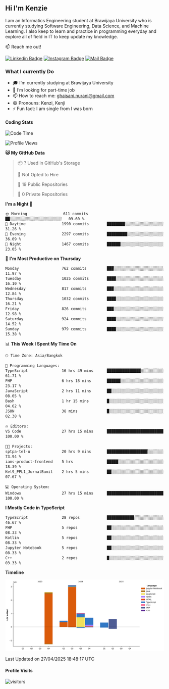 ## Hi I'm Kenzie


I am an Informatics Engineering student at Brawijaya University who is currently studying Software Engineering, Data Science, and Machine Learning. I also keep to learn and practice in programming everyday and explore all of field in IT to keep update my knowledge.

:mailbox: Reach me out!

[![Linkedin Badge](https://img.shields.io/badge/-Kenzie_Taqiyassar-0e76a8?style=flat&labelColor=0e76a8&logo=linkedin&logoColor=white)](https://www.linkedin.com/in/kenzie-taqiyassar-37458b1aa/) 
[![Instagram Badge](https://img.shields.io/badge/-@__kenziehh_-e84393?style=flat&labelColor=e84393&logo=instagram&logoColor=white)](https://www.instagram.com/_kenziehh/) 
[![Mail Badge](https://img.shields.io/badge/-ghaisani.nurani-c0392b?style=flat&labelColor=c0392b&logo=gmail&logoColor=white)](mailto:ghaisani.nurani@gmail.com)

### What I currently Do

- 🎓 I’m currently studying at Brawijaya University
- 💼 I’m looking for part-time job
- 📫 How to reach me: ghaisani.nurani@gmail.com
- 😄 Pronouns: Kenzi, Kenji
- ⚡ Fun fact: I am single from I was born

#### Coding Stats
<!--START_SECTION:waka-->
![Code Time](http://img.shields.io/badge/Code%20Time-1%2C228%20hrs%2019%20mins-blue)

![Profile Views](http://img.shields.io/badge/Profile%20Views-0-blue)

**🐱 My GitHub Data** 

> 📦 ? Used in GitHub's Storage 
 > 
> 🚫 Not Opted to Hire
 > 
> 📜 19 Public Repositories 
 > 
> 🔑 0 Private Repositories 
 > 
**I'm a Night 🦉** 

```text
🌞 Morning                611 commits         ██░░░░░░░░░░░░░░░░░░░░░░░   09.60 % 
🌆 Daytime                1990 commits        ████████░░░░░░░░░░░░░░░░░   31.26 % 
🌃 Evening                2297 commits        █████████░░░░░░░░░░░░░░░░   36.09 % 
🌙 Night                  1467 commits        ██████░░░░░░░░░░░░░░░░░░░   23.05 % 
```
📅 **I'm Most Productive on Thursday** 

```text
Monday                   762 commits         ███░░░░░░░░░░░░░░░░░░░░░░   11.97 % 
Tuesday                  1025 commits        ████░░░░░░░░░░░░░░░░░░░░░   16.10 % 
Wednesday                817 commits         ███░░░░░░░░░░░░░░░░░░░░░░   12.84 % 
Thursday                 1032 commits        ████░░░░░░░░░░░░░░░░░░░░░   16.21 % 
Friday                   826 commits         ███░░░░░░░░░░░░░░░░░░░░░░   12.98 % 
Saturday                 924 commits         ████░░░░░░░░░░░░░░░░░░░░░   14.52 % 
Sunday                   979 commits         ████░░░░░░░░░░░░░░░░░░░░░   15.38 % 
```


📊 **This Week I Spent My Time On** 

```text
🕑︎ Time Zone: Asia/Bangkok

💬 Programming Languages: 
TypeScript               16 hrs 49 mins      ███████████████░░░░░░░░░░   61.71 % 
PHP                      6 hrs 18 mins       ██████░░░░░░░░░░░░░░░░░░░   23.17 % 
JavaScript               2 hrs 11 mins       ██░░░░░░░░░░░░░░░░░░░░░░░   08.05 % 
Bash                     1 hr 15 mins        █░░░░░░░░░░░░░░░░░░░░░░░░   04.62 % 
JSON                     38 mins             █░░░░░░░░░░░░░░░░░░░░░░░░   02.38 % 

🔥 Editors: 
VS Code                  27 hrs 15 mins      █████████████████████████   100.00 % 

🐱‍💻 Projects: 
sptpa-tel-u              20 hrs 9 mins       ██████████████████░░░░░░░   73.94 % 
iams-product-frontend    5 hrs               █████░░░░░░░░░░░░░░░░░░░░   18.39 % 
Kel9_PPL1_JurnalBumil    2 hrs 5 mins        ██░░░░░░░░░░░░░░░░░░░░░░░   07.67 % 

💻 Operating System: 
Windows                  27 hrs 15 mins      █████████████████████████   100.00 % 
```

**I Mostly Code in TypeScript** 

```text
TypeScript               28 repos            ████████████░░░░░░░░░░░░░   46.67 % 
PHP                      5 repos             ██░░░░░░░░░░░░░░░░░░░░░░░   08.33 % 
Kotlin                   5 repos             ██░░░░░░░░░░░░░░░░░░░░░░░   08.33 % 
Jupyter Notebook         5 repos             ██░░░░░░░░░░░░░░░░░░░░░░░   08.33 % 
C++                      2 repos             █░░░░░░░░░░░░░░░░░░░░░░░░   03.33 % 
```



**Timeline**

![Lines of Code chart](https://raw.githubusercontent.com/kenziehh/kenziehh/master/assets/bar_graph.png)


 Last Updated on 27/04/2025 18:48:17 UTC
<!--END_SECTION:waka-->


#### Profile Visits

![visitors](https://visitor-badge.glitch.me/badge?page_id=kenziehh.kenziehh)





